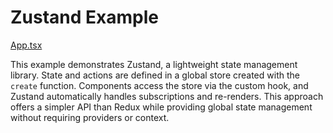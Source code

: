 # Zustand Example

[App.tsx](./src/App.tsx)

This example demonstrates Zustand, a lightweight state management library. State and actions are defined in a global store created with the `create` function. Components access the store via the custom hook, and Zustand automatically handles subscriptions and re-renders. This approach offers a simpler API than Redux while providing global state management without requiring providers or context.
